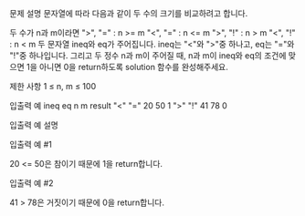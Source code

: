 문제 설명
문자열에 따라 다음과 같이 두 수의 크기를 비교하려고 합니다.

두 수가 n과 m이라면
">", "=" : n >= m
"<", "=" : n <= m
">", "!" : n > m
"<", "!" : n < m
두 문자열 ineq와 eq가 주어집니다. ineq는 "<"와 ">"중 하나고, eq는 "="와 "!"중 하나입니다. 그리고 두 정수 n과 m이 주어질 때, n과 m이 ineq와 eq의 조건에 맞으면 1을 아니면 0을 return하도록 solution 함수를 완성해주세요.

제한 사항
1 ≤ n, m ≤ 100

입출력 예
ineq	eq	n	m	result
"<"	"="	20	50	1
">"	"!"	41	78	0

입출력 예 설명

입출력 예 #1

20 <= 50은 참이기 때문에 1을 return합니다.

입출력 예 #2

41 > 78은 거짓이기 때문에 0을 return합니다.